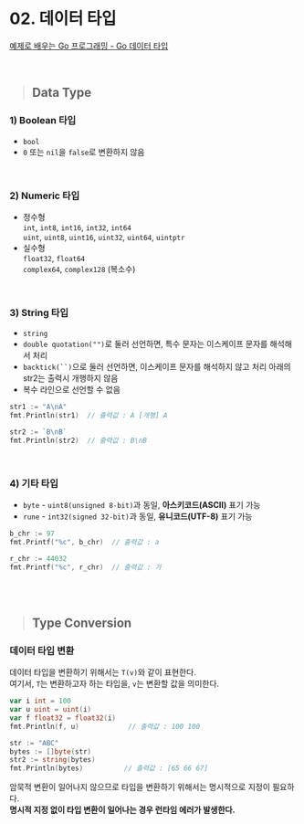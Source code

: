 # 02. 데이터 타입

[예제로 배우는 Go 프로그래밍 - Go 데이터 타입](http://golang.site/go/article/5-Go-%EB%8D%B0%EC%9D%B4%ED%83%80-%ED%83%80%EC%9E%85)

<br>

> ## Data Type

### 1) Boolean 타입
- `bool`
- `0` 또는 `nil`을 `false`로 변환하지 않음

<br>

### 2) Numeric 타입
- 정수형<br>
`int`, `int8`, `int16`, `int32`, `int64` <br>
`uint`, `uint8`, `uint16`, `uint32`, `uint64`, `uintptr`
- 실수형<br>
`float32`, `float64` <br>
`complex64`, `complex128` (복소수)

<br>

### 3) String 타입
- `string`
- `double quotation("")`로 둘러 선언하면, 특수 문자는 이스케이프 문자를 해석해서 처리
- `backtick(``)`으로 둘러 선언하면, 이스케이프 문자를 해석하지 않고 처리
아래의 str2는 출력시 개행하지 않음
- 복수 라인으로 선언할 수 없음
```go
str1 := "A\nA"
fmt.Println(str1)  // 츌력값 : A [개행] A

str2 := `B\nB`
fmt.Println(str2)  // 출력값 : B\nB
```

<br>

### 4) 기타 타입
- `byte` - `uint8(unsigned 8-bit)`과 동일, **아스키코드(ASCII)** 표기 가능
- `rune` - `int32(signed 32-bit)`과 동일, **유니코드(UTF-8)** 표기 가능
```go
b_chr := 97
fmt.Printf("%c", b_chr)  // 출력값 : a

r_chr := 44032
fmt.Printf("%c", r_chr)  // 출력값 : 가
```

<br>
<br>

> ## Type Conversion

### 데이터 타입 변환
데이터 타입을 변환하기 위해서는 `T(v)`와 같이 표현한다.
<br>
여기서, `T`는 변환하고자 하는 타입을, `v`는 변환할 값을 의미한다.
```go
var i int = 100
var u uint = uint(i)
var f float32 = float32(i)
fmt.Println(f, u)            // 출력값 : 100 100

str := "ABC"
bytes := []byte(str)
str2 := string(bytes)
fmt.Println(bytes)          // 출력값 : [65 66 67]
```
암묵적 변환이 일어나지 않으므로 타입을 변환하기 위해서는 명시적으로 지정이 필요하다.
<br>
**명시적 지정 없이 타입 변환이 일어나는 경우 런타임 에러가 발생한다.**